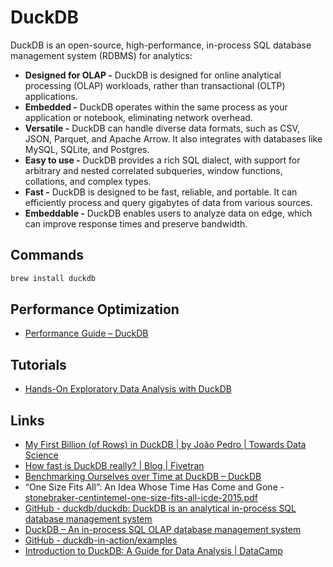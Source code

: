 # DuckDB

DuckDB is an open-source, high-performance, in-process SQL database management system (RDBMS) for analytics: 

- **Designed for OLAP -** DuckDB is designed for online analytical processing (OLAP) workloads, rather than transactional (OLTP) applications. 
- **Embedded -** DuckDB operates within the same process as your application or notebook, eliminating network overhead. 
- **Versatile -** DuckDB can handle diverse data formats, such as CSV, JSON, Parquet, and Apache Arrow. It also integrates with databases like MySQL, SQLite, and Postgres. 
- **Easy to use -** DuckDB provides a rich SQL dialect, with support for arbitrary and nested correlated subqueries, window functions, collations, and complex types. 
- **Fast -** DuckDB is designed to be fast, reliable, and portable. It can efficiently process and query gigabytes of data from various sources. 
- **Embeddable -** DuckDB enables users to analyze data on edge, which can improve response times and preserve bandwidth. 

## Commands

```bash
brew install duckdb
```

## Performance Optimization

- [Performance Guide – DuckDB](https://duckdb.org/docs/guides/performance/overview.html)

## Tutorials

- [Hands-On Exploratory Data Analysis with DuckDB](https://www.packtpub.com/en-us/learning/how-to-tutorials/hands-on-exploratory-data-analysis-with-duckdb)

## Links

- [My First Billion (of Rows) in DuckDB | by João Pedro | Towards Data Science](https://towardsdatascience.com/my-first-billion-of-rows-in-duckdb-11873e5edbb5)
- [How fast is DuckDB really? | Blog | Fivetran](https://www.fivetran.com/blog/how-fast-is-duckdb-really)
- [Benchmarking Ourselves over Time at DuckDB – DuckDB](https://duckdb.org/2024/06/26/benchmarks-over-time.html)
- “One Size Fits All”: An Idea Whose Time Has Come and Gone - [stonebraker-centintemel-one-size-fits-all-icde-2015.pdf](https://blobs.duckdb.org/papers/stonebraker-centintemel-one-size-fits-all-icde-2015.pdf)
- [GitHub - duckdb/duckdb: DuckDB is an analytical in-process SQL database management system](https://github.com/duckdb/duckdb)
- [DuckDB – An in-process SQL OLAP database management system](https://duckdb.org/)
- [GitHub - duckdb-in-action/examples](https://github.com/duckdb-in-action/examples)
- [Introduction to DuckDB: A Guide for Data Analysis | DataCamp](https://www.datacamp.com/blog/an-introduction-to-duckdb-what-is-it-and-why-should-you-use-it)
